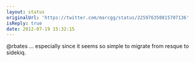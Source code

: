 ```yaml
---
layout: status
originalUrl: 'https://twitter.com/marcgg/status/225976350815707136'
isReply: true
date: 2012-07-19 15:32:15
---
```


@rbates ... especially since it seems so simple to migrate from resque to sidekiq.
